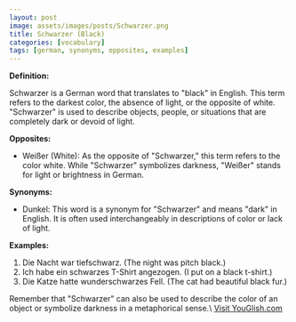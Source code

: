 ```yaml
---
layout: post
image: assets/images/posts/Schwarzer.png
title: Schwarzer (Black)
categories: [vocabulary]
tags: [german, synonyms, opposites, examples]
---
```


**Definition:**

Schwarzer is a German word that translates to "black" in English. This term refers to the darkest color, the absence of light, or the opposite of white. "Schwarzer" is used to describe objects, people, or situations that are completely dark or devoid of light.

**Opposites:**

- Weißer (White): As the opposite of "Schwarzer," this term refers to the color white. While "Schwarzer" symbolizes darkness, "Weißer" stands for light or brightness in German.

**Synonyms:**

- Dunkel: This word is a synonym for "Schwarzer" and means "dark" in English. It is often used interchangeably in descriptions of color or lack of light.

**Examples:**

1. Die Nacht war tiefschwarz. (The night was pitch black.)
2. Ich habe ein schwarzes T-Shirt angezogen. (I put on a black t-shirt.)
3. Die Katze hatte wunderschwarzes Fell. (The cat had beautiful black fur.)

Remember that "Schwarzer" can also be used to describe the color of an object or symbolize darkness in a metaphorical sense.\ <a id="yg-widget-0" class="youglish-widget" data-query="Schwarzer" data-lang="german" data-components="8412" data-auto-start="0" data-bkg-color="theme_light" data-title="How%20to%20pronounce%20Schwarzer%20in%20German"  rel="nofollow" href="https://youglish.com">Visit YouGlish.com</a><script async src="https://youglish.com/public/emb/widget.js" charset="utf-8"></script>